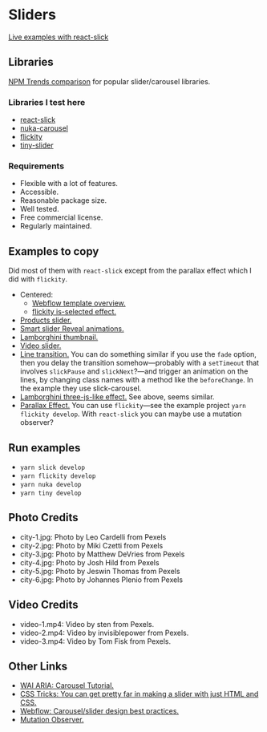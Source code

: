 # Sliders

[Live examples with react-slick](https://slider-examples.netlify.com)

## Libraries

[NPM Trends comparison](https://www.npmtrends.com/react-slick-vs-tiny-slider-vs-flickity-vs-react-swipe-vs-react-slider-vs-nuka-carousel-vs-react-responsive-carousel) for popular slider/carousel libraries.

### Libraries I test here

- [react-slick](https://github.com/akiran/react-slick)
- [nuka-carousel](https://github.com/FormidableLabs/nuka-carousel)
- [flickity](https://flickity.metafizzy.co)
- [tiny-slider](https://github.com/ganlanyuan/tiny-slider#readme)

### Requirements

- Flexible with a lot of features.
- Accessible.
- Reasonable package size.
- Well tested.
- Free commercial license.
- Regularly maintained.

## Examples to copy

Did most of them with `react-slick` except from the parallax effect which I did with `flickity`.

- Centered:
  - [Webflow template overview.](https://webflow.com/templates/html/studies-education-website-template)
  - [flickity is-selected effect.](https://codepen.io/desandro/pen/jEpxqJ)
- [Products slider.]()
- [Smart slider Reveal animations.](https://smartslider3.com/layer-slider-template/)
- [Lamborghini thumbnail.](https://www.lamborghini.com/en-en/news/lamborghini-sian-the-first-hybrid-few-off#gallery-news)
- [Video slider.](https://theenglishbus.com/)
- [Line transition.](https://theenglishbus.com/#section-carousel)
  You can do something similar if you use the `fade` option, then you delay the transition somehow—probably with a `setTimeout` that involves `slickPause` and `slickNext`?—and trigger an animation on the lines, by changing class names with a method like the `beforeChange`. In the example they use slick-carousel.
- [Lamborghini three-js-like effect.](https://www.lamborghini.com/en-en/)
  See above, seems similar.
- [Parallax Effect.](https://themes.themegoods.com/hoteller/beach/)
  You can use `flickity`—see the example project `yarn flickity develop`. With `react-slick` you can maybe use a mutation observer?

## Run examples

- `yarn slick develop`
- `yarn flickity develop`
- `yarn nuka develop`
- `yarn tiny develop`

## Photo Credits

- city-1.jpg: Photo by Leo Cardelli from Pexels
- city-2.jpg: Photo by Miki Czetti from Pexels
- city-3.jpg: Photo by Matthew DeVries from Pexels
- city-4.jpg: Photo by Josh Hild from Pexels
- city-5.jpg: Photo by Jeswin Thomas from Pexels
- city-6.jpg: Photo by Johannes Plenio from Pexels

## Video Credits

- video-1.mp4: Video by sten from Pexels.
- video-2.mp4: Video by invisiblepower from Pexels.
- video-3.mp4: Video by Tom Fisk from Pexels.

## Other Links

- [WAI ARIA: Carousel Tutorial.](https://www.w3.org/WAI/tutorials/carousels/)
- [CSS Tricks: You can get pretty far in making a slider with just HTML and CSS.](https://css-tricks.com/can-get-pretty-far-making-slider-just-html-css/)
- [Webflow: Carousel/slider design best practices.](https://webflow.com/blog/carousel-slider-design-best-practices)
- [Mutation Observer.](https://developer.mozilla.org/en-US/docs/Web/API/MutationObserver)
